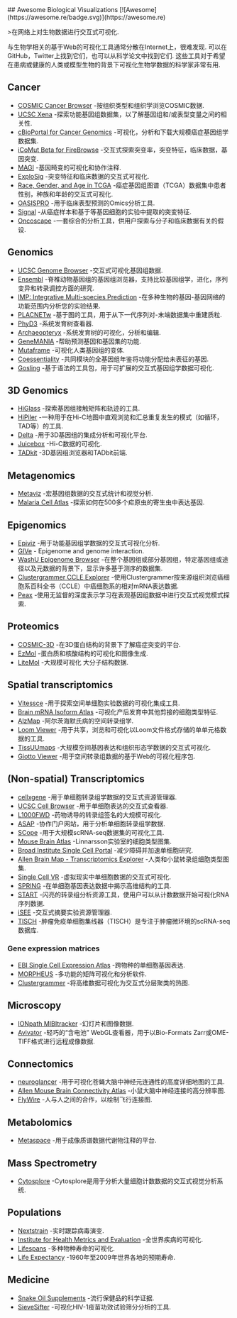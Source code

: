 <div class="github-widget" data-repo="keller-mark/awesome-biological-visualizations"></div>
<script async src="https://pagead2.googlesyndication.com/pagead/js/adsbygoogle.js"></script><ins class="adsbygoogle" style="display:block" data-ad-client="ca-pub-6890694312814945" data-ad-slot="5473692530" data-ad-format="auto"  data-full-width-responsive="true"></ins>
## Awesome Biological Visualizations [![Awesome](https://awesome.re/badge.svg)](https://awesome.re)

&gt;在网络上对生物数据进行交互式可视化.

与生物学相关的基于Web的可视化工具通常分散在Internet上，很难发现. 可以在GitHub，Twitter上找到它们，也可以从科学论文中找到它们. 这些工具对于希望在患病或健康的人类或模型生物的背景下可视化生物学数据的科学家非常有用.



## Cancer
- [COSMIC Cancer Browser](https://cancer.sanger.ac.uk/cosmic/browse/tissue) -按组织类型和组织学浏览COSMIC数据.
- [UCSC Xena](https://xenabrowser.net/) -探索功能基因组数据集，以了解基因组和/或表型变量之间的相关性.
- [cBioPortal for Cancer Genomics](http://www.cbioportal.org/) -可视化，分析和下载大规模癌症基因组学数据集.
- [iCoMut Beta for FireBrowse](http://firebrowse.org/iCoMut/) -交互式探索突变率，突变特征，临床数据，基因突变.
- [MAGI](http://magi.brown.edu) -基因畸变的可视化和协作注释.
- [ExploSig](http://explosig.lrgr.io) -突变特征和临床数据的交互式可视化.
- [Race, Gender, and Age in TCGA](https://www.enpicom.com/visual-lab/tcga-visual-exploration-gender-race-age/) -癌症基因组图谱（TCGA）数据集中患者性别，种族和年龄的交互式可视化.
- [OASISPRO](http://tinyurl.com/oasispro) -用于临床表型预测的Omics分析工具.
- [Signal](https://signal.mutationalsignatures.com/) -从癌症样本和基于等基因细胞的实验中提取的突变特征.
- [Oncoscape](https://oncoscape.sttrcancer.org/) -一套综合的分析工具，供用户探索与分子和临床数据有关的假设.


## Genomics
- [UCSC Genome Browser](https://genome.ucsc.edu/) -交互式可视化基因组数据.
- [Ensembl](http://www.ensembl.org) -脊椎动物基因组的基因组浏览器，支持比较基因组学，进化，序列变异和转录调控方面的研究.
- [IMP: Integrative Multi-species Prediction](http://imp.princeton.edu/) -在多种生物的基因-基因网络的功能范围内分析您的实验结果.
- [PLACNETw](https://castillo.dicom.unican.es/ex1/?unique=58f731fec480a) -基于图的工具，用于从下一代序列对-末端数据集中重建质粒.
- [PhyD3](https://phyd3.bits.vib.be/view.php?id=91162629d258a876ee994e9233b2ad87&f=xml) -系统发育树查看器.
- [Archaeopteryx](http://www.phyloxml.org/archaeopteryx-js/bcl2_js.html) -系统发育树的可视化，分析和编辑.
- [GeneMANIA](http://genemania.org/) -帮助预测基因和基因集的功能.
- [Mutaframe](http://deogen2.mutaframe.com/) -可视化人类基因组的变体.
- [Coessentiality](http://coessentiality.net) -共同模块的全基因组年鉴将功能分配给未表征的基因.
- [Gosling](https://gosling.js.org) -基于语法的工具包，用于可扩展的交互式基因组学数据可视化.

## 3D Genomics
- [HiGlass](http://higlass.io/) -探索基因组接触矩阵和轨迹的工具.
- [HiPiler](http://hipiler.higlass.io/) -一种用于在Hi-C地图中直观浏览和汇总重复发生的模式（如循环，TAD等）的工具.
- [Delta](http://delta.big.ac.cn/) -用于3D基因组的集成分析和可视化平台.
- [Juicebox](http://aidenlab.org/juicebox/) -Hi-C数据的可视化.
- [TADkit](http://sgt.cnag.cat/3dg/tadkit/demo.h/index.html#!/project/dataset?conf=assets%2Fexamples%2Fconf.json) -3D基因组浏览器和TADbit前端.

## Metagenomics
- [Metaviz](http://metaviz.cbcb.umd.edu/) -宏基因组数据的交互式统计和视觉分析.
- [Malaria Cell Atlas](https://www.sanger.ac.uk/science/tools/mca/mca/) -探索如何在500多个疟原虫的寄生虫中表达基因.

## Epigenomics
- [Epiviz](http://epiviz.cbcb.umd.edu/4/) -用于功能基因组学数据的交互式可视化分析.
- [GIVe](https://mcf7.givengine.org/) - Epigenome and genome interaction.
- [WashU Epigenome Browser](http://epigenomegateway.wustl.edu/) -在整个基因组或部分基因组，特定基因组或途径以及元数据的背景下，显示许多基于测序的数据集.
- [Clustergrammer CCLE Explorer](https://maayanlab.github.io/CCLE_Clustergrammer/) -使用Clustergrammer按来源组织浏览癌细胞系百科全书（CCLE）中癌细胞系的相对mRNA表达数据.
- [Peax](https://github.com/Novartis/peax) -使用无监督的深度表示学习在表观基因组数据中进行交互式视觉模式探索.

## Proteomics
- [COSMIC-3D](https://cancer.sanger.ac.uk/cosmic3d/protein/EGFR) -在3D蛋白结构的背景下了解癌症突变的平台.
- [EzMol](http://www.sbg.bio.ic.ac.uk/~ezmol/) -蛋白质和核酸结构的可视化和图像生成.
- [LiteMol](https://webchemdev.ncbr.muni.cz/LiteMol/) -大规模可视化 
大分子结构数据.


## Spatial transcriptomics
- [Vitessce](http://vitessce.io) -用于探索空间单细胞实验数据的可视化集成工具.
- [Brain mRNA Isoform Atlas](https://isoformatlas.com/) -可视化产后发育中其他剪接的细胞类型特征.
- [AlzMap](https://alzmap.org/) -阿尔茨海默氏病的空间转录组学.
- [Loom Viewer](http://loom.linnarssonlab.org/dataset/cells/osmFISH/osmFISH_SScortex_mouse_all_cells.loom/NrBEoXQGhYDYoAYLRARigZlRgTDpAtAgFhRnSyg0Wrt1rUVuAHYlCYAOD5AzOo3qNmMAJy8ctaeWAYS0jvNoNqotpO6TSioZgmqmLCTJhNt0ebPCpgAWkQA6RJjgkxYxLkwlMrAKxIjr5wbv7~iKxcaLj~0AIkULhK~DAscpwZxGZJ_LIgigB2AK4ANqVKHIbquqi10LVKsgIl5RxyybFQPIGYGAi4yey4PGjDArjsaAgYaBOJaDy4A3i0C4G4EgbUEmiJmIwYmMnm2E0QQA) -用于共享，浏览和可视化以Loom文件格式存储的单单元格数据的工具.
- [TissUUmaps](https://tissuumaps.research.it.uu.se/) -大规模空间基因表达和组织形态学数据的交互式可视化.
- [Giotto Viewer](http://spatialgiotto.rc.fas.harvard.edu/giotto.viewer.html) -用于空间转录组数据的基于Web的可视化程序包.


## (Non-spatial) Transcriptomics
- [cellxgene](https://www.kidneycellatlas.org/mature-kidney-immune) -用于单细胞转录组学数据的交互式资源管理器.
- [UCSC Cell Browser](http://cells.ucsc.edu/?ds=cortex-dev) -用于单细胞表达的交互式查看器.
- [L1000FWD](http://amp.pharm.mssm.edu/L1000FWD/) -药物诱导的转录组签名的大规模可视化.
- [ASAP](https://asap.epfl.ch/) -协作门户网站，用于分析单细胞转录组学数据.
- [SCope](http://scope.aertslab.org/) -用于大规模scRNA-seq数据集的可视化工具.
- [Mouse Brain Atlas](http://mousebrain.org/) -Linnarsson实验室的细胞类型图集.
- [Broad Institute Single Cell Portal](https://singlecell.broadinstitute.org/single_cell) -减少障碍并加速单细胞研究.
- [Allen Brain Map - Transcriptomics Explorer](http://celltypes.brain-map.org/rnaseq/human_m1_10x) -人类和小鼠转录组细胞类型图集.
- [Single Cell VR](https://singlecellvr.herokuapp.com/) -虚拟现实中单细胞数据的交互式可视化.
- [SPRING](https://kleintools.hms.harvard.edu/tools/springViewer_1_6_dev.html?datasets/mouse_HPCs/basal_bone_marrow/full) -在单细胞基因表达数据中揭示高维结构的工具.
- [START](https://kcvi.shinyapps.io/START/) -闪亮的转录组分析资源工具，使用户可以从计数数据开始可视化RNA序列数据.
- [iSEE](https://marionilab.cruk.cam.ac.uk/iSEE_allen/) -交互式摘要实验资源管理器.
- [TISCH](http://tisch.comp-genomics.org/home/) -肿瘤免疫单细胞集线器（TISCH）是专注于肿瘤微环境的scRNA-seq数据库.

### Gene expression matrices
- [EBI Single Cell Expression Atlas](https://www.ebi.ac.uk/gxa/sc/home) -跨物种的单细胞基因表达.
- [MORPHEUS](https://software.broadinstitute.org/morpheus/) -多功能的矩阵可视化和分析软件.
- [Clustergrammer](https://maayanlab.cloud/clustergrammer/) -将高维数据可视化为交互式分层聚类的热图.

## Microscopy
- [IONpath MIBItracker](https://www.ionpath.com/mibitracker/) -幻灯片和图像数据.
- [Avivator](http://avivator.gehlenborglab.org/) -轻巧的“含电池” WebGL查看器，用于以Bio-Formats Zarr或OME-TIFF格式进行远程成像数据.

## Connectomics
- [neuroglancer](https://hemibrain-dot-neuroglancer-demo.appspot.com/#!gs://neuroglancer-janelia-flyem-hemibrain/v1.0/neuroglancer_demo_states/kc_apl_mpn1.json) -用于可视化苍蝇大脑中神经元连通性的高度详细地图的工具.
- [Allen Mouse Brain Connectivity Atlas](http://connectivity.brain-map.org/) -小鼠大脑中神经连接的高分辨率图.
- [FlyWire](https://flywire.ai/) -人与人之间的合作，以绘制飞行连接图.


## Metabolomics
- [Metaspace](https://metaspace2020.eu/) -用于成像质谱数据代谢物注释的平台.


## Mass Spectrometry
- [Cytosplore](https://www.cytosplore.org/) -Cytosplore是用于分析大量细胞计数数据的交互式视觉分析系统.


## Populations
- [Nextstrain](https://nextstrain.org/) -实时跟踪病毒演变.
- [Institute for Health Metrics and Evaluation](http://www.healthdata.org/results/data-visualizations) -全世界疾病的可视化.
- [Lifespans](http://www.cotrino.com/lifespan/) -多种物种寿命的可视化.
- [Life Expectancy](http://projects.flowingdata.com/life-expectancy/) -1960年至2009年世界各地的预期寿命.


## Medicine
- [Snake Oil Supplements](http://informationisbeautiful.net/visualizations/snake-oil-scientific-evidence-for-nutritional-supplements-vizsweet/) -流行保健品的科学证据.
- [SieveSifter](http://sieve.fredhutch.org/viz/index.html?study=VTN503&protein=gag&reference=MRK_B_Ad5) -可视化HIV-1疫苗功效试验筛分分析的工具.
